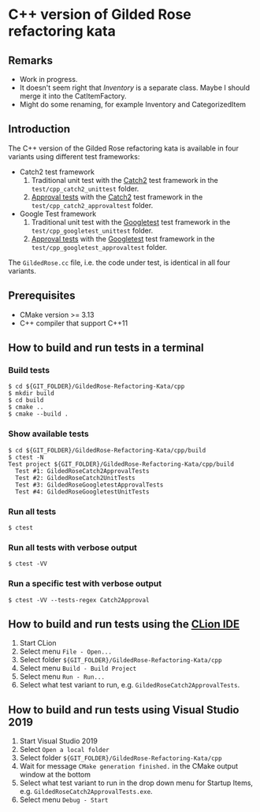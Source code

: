 # C++ version of Gilded Rose refactoring kata

## Remarks
* Work in progress.
* It doesn't seem right that _Inventory_ is a separate class. Maybe I should merge it into the CatItemFactory.
* Might do some renaming, for example Inventory and CategorizedItem

## Introduction
The C++ version of the Gilded Rose refactoring kata is available in four variants using different test frameworks:

* Catch2 test framework
  1. Traditional unit test with the [Catch2](https://github.com/catchorg/Catch2) test framework in the `test/cpp_catch2_unittest` folder.
  2. [Approval tests](https://github.com/approvals/ApprovalTests.cpp) with the [Catch2](https://github.com/catchorg/Catch2) test framework in the `test/cpp_catch2_approvaltest` folder.
* Google Test framework
  1. Traditional unit test with the [Googletest](https://github.com/google/googletest) test framework in the `test/cpp_googletest_unittest` folder.
  2. [Approval tests](https://github.com/approvals/ApprovalTests.cpp) with the [Googletest](https://github.com/google/googletest) test framework in the `test/cpp_googletest_approvaltest` folder.

The `GildedRose.cc` file, i.e. the code under test, is identical in all four variants.

## Prerequisites

* CMake version >= 3.13
* C++ compiler that support C++11

## How to build and run tests in a terminal

### Build tests

    $ cd ${GIT_FOLDER}/GildedRose-Refactoring-Kata/cpp
    $ mkdir build
    $ cd build
    $ cmake ..
    $ cmake --build .

### Show available tests

    $ cd ${GIT_FOLDER}/GildedRose-Refactoring-Kata/cpp/build
    $ ctest -N
    Test project ${GIT_FOLDER}/GildedRose-Refactoring-Kata/cpp/build
      Test #1: GildedRoseCatch2ApprovalTests
      Test #2: GildedRoseCatch2UnitTests
      Test #3: GildedRoseGoogletestApprovalTests
      Test #4: GildedRoseGoogletestUnitTests

### Run all tests

    $ ctest

### Run all tests with verbose output

    $ ctest -VV

### Run a specific test with verbose output

    $ ctest -VV --tests-regex Catch2Approval

## How to build and run tests using the [CLion IDE](https://www.jetbrains.com/clion/)

1. Start CLion
2. Select menu `File - Open...`
3. Select folder `${GIT_FOLDER}/GildedRose-Refactoring-Kata/cpp`
4. Select menu `Build - Build Project`
4. Select menu `Run - Run...`
4. Select what test variant to run, e.g. `GildedRoseCatch2ApprovalTests`.

## How to build and run tests using Visual Studio 2019

1. Start Visual Studio 2019
2. Select `Open a local folder`
3. Select folder `${GIT_FOLDER}/GildedRose-Refactoring-Kata/cpp`
4. Wait for message `CMake generation finished.` in the CMake output window at the bottom
5. Select what test variant to run in the drop down menu for Startup Items, e.g. `GildedRoseCatch2ApprovalTests.exe`.
6. Select menu `Debug - Start`

